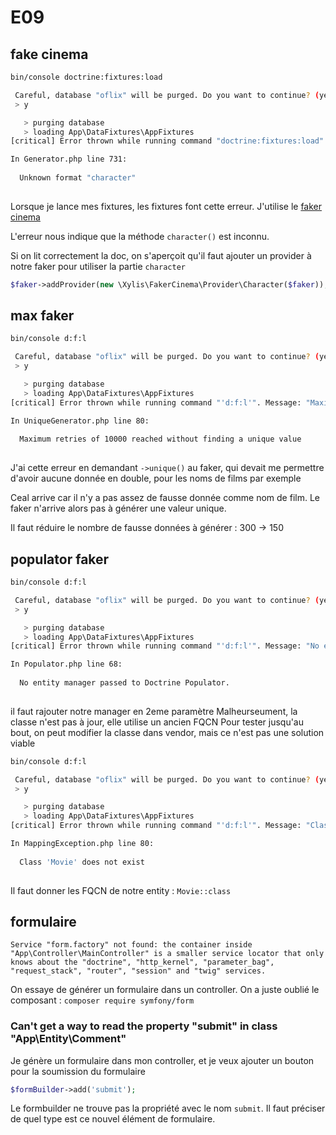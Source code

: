# E09

## fake cinema

```bash
bin/console doctrine:fixtures:load

 Careful, database "oflix" will be purged. Do you want to continue? (yes/no) [no]:
 > y

   > purging database
   > loading App\DataFixtures\AppFixtures
[critical] Error thrown while running command "doctrine:fixtures:load". Message: "Unknown format "character""

In Generator.php line 731:
                              
  Unknown format "character"  
                              
```

Lorsque je lance mes fixtures, les fixtures font cette erreur.
J'utilise le [faker cinema](https://github.com/JulienRAVIA/FakerCinemaProviders)

L'erreur nous indique que la méthode `character()` est inconnu.

Si on lit correctement la doc, on s'aperçoit qu'il faut ajouter un provider à notre faker pour utiliser la partie `character`

```php
$faker->addProvider(new \Xylis\FakerCinema\Provider\Character($faker));
```

## max faker

```bash
bin/console d:f:l

 Careful, database "oflix" will be purged. Do you want to continue? (yes/no) [no]:
 > y

   > purging database
   > loading App\DataFixtures\AppFixtures
[critical] Error thrown while running command "'d:f:l'". Message: "Maximum retries of 10000 reached without finding a unique value"

In UniqueGenerator.php line 80:
                                                                   
  Maximum retries of 10000 reached without finding a unique value  
                                                                   
```

J'ai cette erreur en demandant `->unique()` au faker, qui devait me permettre d'avoir aucune donnée en double, pour les noms de films par exemple

Ceal arrive car il n'y a pas assez de fausse donnée comme nom de film.
Le faker n'arrive alors pas à générer une valeur unique.

Il faut réduire le nombre de fausse données à générer : 300 -> 150

## populator faker

```bash
bin/console d:f:l

 Careful, database "oflix" will be purged. Do you want to continue? (yes/no) [no]:
 > y

   > purging database
   > loading App\DataFixtures\AppFixtures
[critical] Error thrown while running command "'d:f:l'". Message: "No entity manager passed to Doctrine Populator."

In Populator.php line 68:
                                                   
  No entity manager passed to Doctrine Populator.  
                                                   
```

il faut rajouter notre manager en 2eme paramètre
Malheurseument, la classe n'est pas à jour, elle utilise un ancien FQCN
Pour tester jusqu'au bout, on peut modifier la classe dans vendor, mais ce n'est pas une solution viable

```bash
bin/console d:f:l

 Careful, database "oflix" will be purged. Do you want to continue? (yes/no) [no]:
 > y

   > purging database
   > loading App\DataFixtures\AppFixtures
[critical] Error thrown while running command "'d:f:l'". Message: "Class 'Movie' does not exist"

In MappingException.php line 80:
                                
  Class 'Movie' does not exist  
                                

```

Il faut donner les FQCN de notre entity : `Movie::class`

## formulaire

```text
Service "form.factory" not found: the container inside "App\Controller\MainController" is a smaller service locator that only knows about the "doctrine", "http_kernel", "parameter_bag", "request_stack", "router", "session" and "twig" services.
```

On essaye de générer un formulaire dans un controller.
On a juste oublié le composant : `composer require symfony/form`

### Can't get a way to read the property "submit" in class "App\Entity\Comment"

Je génère un formulaire dans mon controller, et je veux ajouter un bouton pour la soumission du formulaire

```php
$formBuilder->add('submit');
```

Le formbuilder ne trouve pas la propriété avec le nom `submit`.
Il faut préciser de quel type est ce nouvel élément de formulaire.
